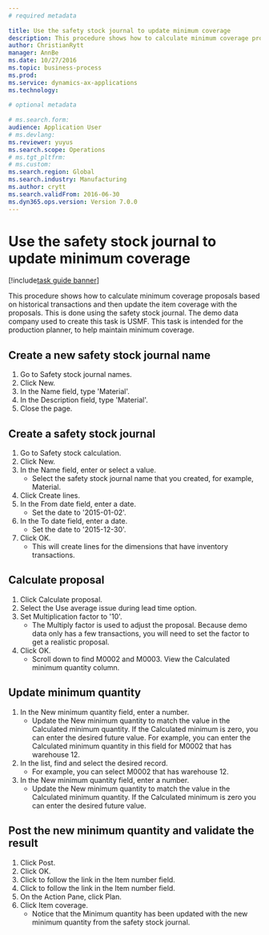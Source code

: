 ```yaml
--- 
# required metadata 
 
title: Use the safety stock journal to update minimum coverage
description: This procedure shows how to calculate minimum coverage proposals based on historical transactions and then update the item coverage with the proposals. 
author: ChristianRytt
manager: AnnBe 
ms.date: 10/27/2016
ms.topic: business-process 
ms.prod:  
ms.service: dynamics-ax-applications 
ms.technology:  
 
# optional metadata 
 
# ms.search.form:   
audience: Application User 
# ms.devlang:  
ms.reviewer: yuyus
ms.search.scope: Operations 
# ms.tgt_pltfrm:  
# ms.custom:  
ms.search.region: Global
ms.search.industry: Manufacturing
ms.author: crytt
ms.search.validFrom: 2016-06-30 
ms.dyn365.ops.version: Version 7.0.0 
---
```

# Use the safety stock journal to update minimum coverage

[!include[task guide banner](../../includes/task-guide-banner.md)]

This procedure shows how to calculate minimum coverage proposals based on historical transactions and then update the item coverage with the proposals. This is done using the safety stock journal. The demo data company used to create this task is USMF. This task is intended for the production planner, to help maintain minimum coverage.


## Create a new safety stock journal name
1. Go to Safety stock journal names.
2. Click New.
3. In the Name field, type 'Material'.
4. In the Description field, type 'Material'.
5. Close the page.

## Create a safety stock journal
1. Go to Safety stock calculation.
2. Click New.
3. In the Name field, enter or select a value.
    * Select the safety stock journal name that you created, for example, Material.  
4. Click Create lines.
5. In the From date field, enter a date.
    * Set the date to '2015-01-02'.  
6. In the To date field, enter a date.
    * Set the date to '2015-12-30'.  
7. Click OK.
    * This will create lines for the dimensions that have inventory transactions.  

## Calculate proposal
1. Click Calculate proposal.
2. Select the Use average issue during lead time option.
3. Set Multiplication factor to '10'.
    * The Multiply factor is used to adjust the proposal. Because demo data only has a few transactions, you will need to set the factor to get a realistic proposal.  
4. Click OK.
    * Scroll down to find M0002 and M0003. View the Calculated minimum quantity column.   

## Update minimum quantity
1. In the New minimum quantity field, enter a number.
    * Update the New minimum quantity to match the value in the Calculated minimum quantity. If the Calculated minimum is zero,  you can enter the desired future value. For example, you can enter the Calculated minimum quantity in this field for M0002 that has warehouse 12.  
2. In the list, find and select the desired record.
    * For example, you can select M0002 that has warehouse 12.  
3. In the New minimum quantity field, enter a number.
    * Update the New minimum quantity to match the value in the Calculated minimum quantity. If the Calculated minimum is zero you can enter the desired future value.  

## Post the new minimum quantity and validate the result
1. Click Post.
2. Click OK.
3. Click to follow the link in the Item number field.
4. Click to follow the link in the Item number field.
5. On the Action Pane, click Plan.
6. Click Item coverage.
    * Notice that the Minimum quantity has been updated with the new minimum quantity from the safety stock journal.  


